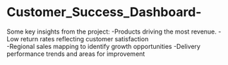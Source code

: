 # Customer_Success_Dashboard-
Some key insights from the project: 
-Products driving the most revenue. 
-Low return rates reflecting customer satisfaction  
-Regional sales mapping to identify growth opportunities
-Delivery performance trends and areas for improvement 
